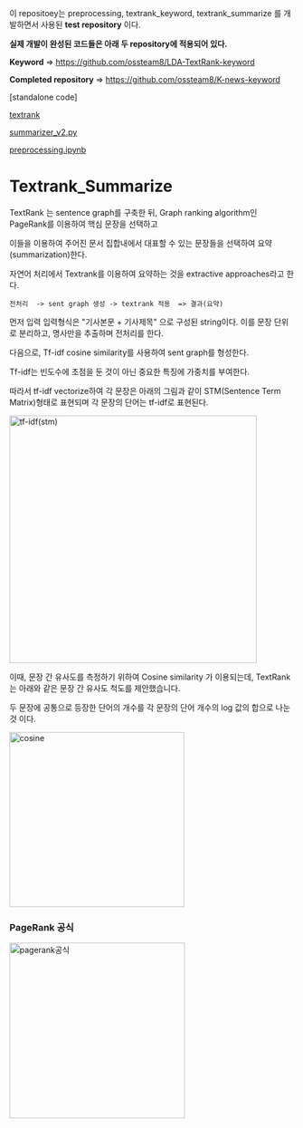 
이 repositoey는 preprocessing, textrank_keyword, textrank_summarize 를 개발하면서 사용된 **test repository** 이다.

**실제 개발이 완성된 코드들은 아래 두 repository에 적용되어 있다.**

**Keyword** =>  https://github.com/ossteam8/LDA-TextRank-keyword 

**Completed repository** => https://github.com/ossteam8/K-news-keyword


[standalone code]

[textrank](https://github.com/ossteam8/Textrank-Summarize/blob/develop/textrank_keyword.py)

[summarizer_v2.py](https://github.com/ossteam8/Textrank-Summarize/blob/main/summarizer_v2.py)

[preprocessing.ipynb](https://github.com/ossteam8/Textrank-Summarize/blob/main/test_notebook/preprocessing.ipynb)

# Textrank_Summarize

TextRank 는 sentence graph를 구축한 뒤, Graph ranking algorithm인 PageRank를 이용하여 핵심 문장을 선택하고 

이들을 이용하여 주어진 문서 집합내에서 대표할 수 있는 문장들을 선택하여 요약(summarization)한다. 

자연어 처리에서 Textrank를 이용하여 요약하는 것을 extractive approaches라고 한다.

```
전처리  -> sent graph 생성 -> textrank 적용  => 결과(요약)
```

먼저 입력 입력형식은 "기사본문 + 기사제목" 으로 구성된 string이다. 이를 문장 단위로 분리하고, 명사만을 추출하며 전처리를 한다.

다음으로, Tf-idf cosine similarity를 사용하여 sent graph를 형성한다.

Tf-idf는 빈도수에 초점을 둔 것이 아닌 중요한 특징에 가중치를 부여한다.

따라서 tf-idf vectorize하여 각 문장은 아래의 그림과 같이 STM(Sentence Term Matrix)형태로 표현되며 각 문장의 단어는 tf-idf로 표현된다.

<img width="437" alt="tf-idf(stm)" src="https://user-images.githubusercontent.com/80442377/121154072-94ef9e00-c881-11eb-8d30-6d0cf9021b38.png">

이때, 문장 간 유사도를 측정하기 위하여 Cosine similarity 가 이용되는데, TextRank 는 아래와 같은 문장 간 유사도 척도를 제안했습니다. 

두 문장에 공통으로 등장한 단어의 개수를 각 문장의 단어 개수의 log 값의 합으로 나눈 것 이다.

<img width="309" alt="cosine" src="https://user-images.githubusercontent.com/80442377/121154131-a89b0480-c881-11eb-8649-efee1f71910e.png">

### PageRank 공식

<img width="310" alt="pagerank공식" src="https://user-images.githubusercontent.com/80442377/120992094-3a8d0980-c7bd-11eb-9ad8-1f957a45f8a9.png">

